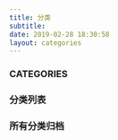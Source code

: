 ```yaml
---
title: 分类
subtitle:
date: 2019-02-28 18:30:58
layout: categories
---
```


### CATEGORIES

### 分类列表

### 所有分类归档